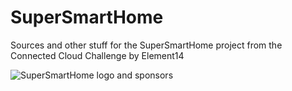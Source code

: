 # SuperSmartHome
Sources and other stuff for the SuperSmartHome project from the Connected Cloud Challenge by Element14

![SuperSmartHome logo and sponsors](https://raw.githubusercontent.com/alicemirror/SuperSmartome/master/Images/SuperSmartHome-Logo-Sponsors.jpg)
